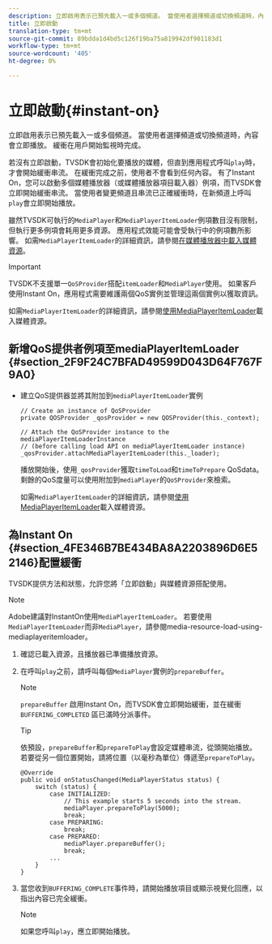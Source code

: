 ```yaml
---
description: 立即啟用表示已預先載入一或多個頻道。 當使用者選擇頻道或切換頻道時，內容會立即播放。 緩衝在用戶開始監視時完成。
title: 立即啟動
translation-type: tm+mt
source-git-commit: 89bdda1d4bd5c126f19ba75a819942df901183d1
workflow-type: tm+mt
source-wordcount: '405'
ht-degree: 0%

---
```



# 立即啟動{#instant-on}

立即啟用表示已預先載入一或多個頻道。 當使用者選擇頻道或切換頻道時，內容會立即播放。 緩衝在用戶開始監視時完成。

若沒有立即啟動，TVSDK會初始化要播放的媒體，但直到應用程式呼叫`play`時，才會開始緩衝串流。 在緩衝完成之前，使用者不會看到任何內容。 有了Instant On，您可以啟動多個媒體播放器（或媒體播放器項目載入器）例項，而TVSDK會立即開始緩衝串流。 當使用者變更頻道且串流已正確緩衝時，在新頻道上呼叫`play`會立即開始播放。

雖然TVSDK可執行的`MediaPlayer`和`MediaPlayerItemLoader`例項數目沒有限制，但執行更多例項會耗用更多資源。 應用程式效能可能會受執行中的例項數所影響。 如需`MediaPlayerItemLoader`的詳細資訊，請參閱[在媒體播放器中載入媒體資源](../../../tvsdk-2.7-for-android/content-playback-options/mediaplayer-initialize-for-video/t-psdk-android-2.7-media-resource-load.md)。

>[!IMPORTANT]
>
>TVSDK不支援單一`QoSProvider`搭配`itemLoader`和`MediaPlayer`使用。 如果客戶使用Instant On，應用程式需要維護兩個QoS實例並管理這兩個實例以獲取資訊。

如需`MediaPlayerItemLoader`的詳細資訊，請參閱[使用MediaPlayerItemLoader](../../../tvsdk-2.7-for-android/content-playback-options/mediaplayer-initialize-for-video/t-psdk-android-2.7-media-resource-load-using-mediaplayeritemloader.md)載入媒體資源。

## 新增QoS提供者例項至mediaPlayerItemLoader {#section_2F9F24C7BFAD49599D043D64F767F9A0}

* 建立QoS提供器並將其附加到`mediaPlayerItemLoader`實例

   ```
   // Create an instance of QoSProvider  
   private QOSProvider _qosProvider = new QOSProvider(this._context);  
   
   // Attach the QoSProvider instance to the mediaPlayerItemLoaderInstance  
   // (before calling load API on mediaPlayerItemLoader instance)  
   _qosProvider.attachMediaPlayerItemLoader(this._loader); 
   ```

   播放開始後，使用`_qosProvider`獲取`timeToLoad`和`timeToPrepare` QoSdata。 剩餘的QoS度量可以使用附加到`mediaPlayer`的`QoSProvider`來檢索。

   如需`MediaPlayerItemLoader`的詳細資訊，請參閱[使用MediaPlayerItemLoader](../../../tvsdk-2.7-for-android/content-playback-options/mediaplayer-initialize-for-video/t-psdk-android-2.7-media-resource-load-using-mediaplayeritemloader.md#use-mediaplayeritemloader)載入媒體資源。

## 為Instant On {#section_4FE346B7BE434BA8A2203896D6E52146}配置緩衝

TVSDK提供方法和狀態，允許您將「立即啟動」與媒體資源搭配使用。

>[!NOTE]
>
>Adobe建議對InstantOn使用`MediaPlayerItemLoader`。 若要使用`MediaPlayerItemLoader`而非`MediaPlayer`，請參閱media-resource-load-using-mediaplayeritemloader。

1. 確認已載入資源，且播放器已準備播放資源。
1. 在呼叫`play`之前，請呼叫每個`MediaPlayer`實例的`prepareBuffer`。

   >[!NOTE]
   >
   >`prepareBuffer` 啟用Instant On，而TVSDK會立即開始緩衝，並在緩衝 `BUFFERING_COMPLETED` 區已滿時分派事件。

   >[!TIP]
   >
   >依預設，`prepareBuffer`和`prepareToPlay`會設定媒體串流，從頭開始播放。 若要從另一個位置開始，請將位置（以毫秒為單位）傳遞至`prepareToPlay`。

   ```
   @Override 
   public void onStatusChanged(MediaPlayerStatus status) { 
       switch (status) { 
           case INITIALIZED: 
               // This example starts 5 seconds into the stream. 
               mediaPlayer.prepareToPlay(5000); 
               break; 
           case PREPARING: 
               break; 
           case PREPARED: 
               mediaPlayer.prepareBuffer(); 
               break; 
           ... 
       } 
   }
   ```

1. 當您收到`BUFFERING_COMPLETE`事件時，請開始播放項目或顯示視覺化回應，以指出內容已完全緩衝。

   >[!NOTE]
   >
   >如果您呼叫`play`，應立即開始播放。

